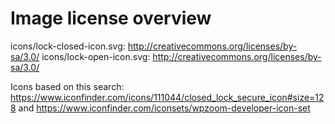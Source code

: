 # Image license overview

icons/lock-closed-icon.svg: http://creativecommons.org/licenses/by-sa/3.0/
icons/lock-open-icon.svg:   http://creativecommons.org/licenses/by-sa/3.0/

Icons based on this search: https://www.iconfinder.com/icons/111044/closed_lock_secure_icon#size=128 and https://www.iconfinder.com/iconsets/wpzoom-developer-icon-set

